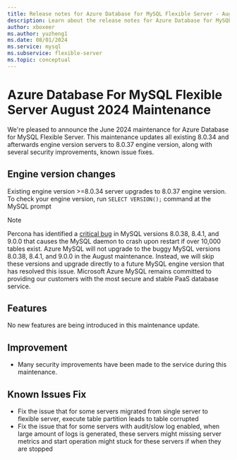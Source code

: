 ```yaml
---
title: Release notes for Azure Database for MySQL Flexible Server - August 2024
description: Learn about the release notes for Azure Database for MySQL Flexible Server August 2024.
author: xboxeer
ms.author: yuzheng1
ms.date: 08/01/2024
ms.service: mysql
ms.subservice: flexible-server
ms.topic: conceptual
---
```


# Azure Database For MySQL Flexible Server August 2024 Maintenance
We're pleased to announce the June 2024 maintenance for Azure Database for MySQL Flexible Server. This maintenance updates all existing 8.0.34 and afterwards engine version servers to 8.0.37 engine version, along with several security improvements, known issue fixes. 

## Engine version changes
Existing engine version >=8.0.34 server upgrades to 8.0.37 engine version.
To check your engine version, run `SELECT VERSION();` command at the MySQL prompt

> [!NOTE]
> Percona has identified a [critical bug](https://www.percona.com/blog/do-not-upgrade-to-any-version-of-mysql-after-8-0-37/?utm_campaign=2024-blog-q3&utm_content=300046226&utm_medium=social&utm_source=linkedin&hss_channel=lcp-421929) in MySQL versions 8.0.38, 8.4.1, and 9.0.0 that causes the MySQL daemon to crash upon restart if over 10,000 tables exist. Azure MySQL will not upgrade to the buggy MySQL versions 8.0.38, 8.4.1, and 9.0.0 in the August maintenance. Instead, we will skip these versions and upgrade directly to a future MySQL engine version that has resolved this issue. Microsoft Azure MySQL remains committed to providing our customers with the most secure and stable PaaS database service.

## Features
No new features are being introduced in this maintenance update.

## Improvement
- Many security improvements have been made to the service during this maintenance.
    
## Known Issues Fix
- Fix the issue that for some servers migrated from single server to flexible server, execute table partition leads to table corrupted
- Fix the issue that for some servers with audit/slow log enabled, when large amount of logs is generated, these servers might missing server metrics and start operation might stuck for these servers if when they are stopped 
